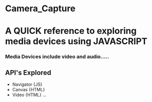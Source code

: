 # Camera_Capture
<h1> A QUICK reference to exploring media devices using JAVASCRIPT </h1>

<h3> Media Devices include video and audio..... </h3>

<h2>API's Explored </h2>

<ul>
  
 <li> Navigator {JS} </li>
 <li> Canvas {HTML} </li>
 <li> Video {HTML} ... </li>
  
</ul>

